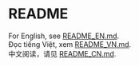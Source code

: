 # README

For English, see [README_EN.md](README_EN.md).  
Đọc tiếng Việt, xem [README_VN.md](README_VN.md).  
中文阅读，请见 [README_CN.md](README_CN.md).
